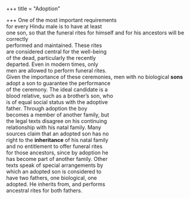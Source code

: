 +++
title = "Adoption"

+++
One of the most important requirements  
for every Hindu male is to have at least  
one son, so that the funeral rites for himself and for his ancestors will be correctly  
performed and maintained. These rites  
are considered central for the well-being  
of the dead, particularly the recently  
departed. Even in modern times, only  
men are allowed to perform funeral rites.  
Given the importance of these ceremonies, men with no biological **sons**  
adopt a son to guarantee the performance  
of the ceremony. The ideal candidate is a  
blood relative, such as a brother’s son, who  
is of equal social status with the adoptive  
father. Through adoption the boy  
becomes a member of another family, but  
the legal texts disagree on his continuing  
relationship with his natal family. Many  
sources claim that an adopted son has no  
right to the **inheritance** of his natal family  
and no entitlement to offer funeral rites  
for those ancestors, since by adoption he  
has become part of another family. Other  
texts speak of special arrangements by  
which an adopted son is considered to  
have two fathers, one biological, one  
adopted. He inherits from, and performs  
ancestral rites for both fathers.